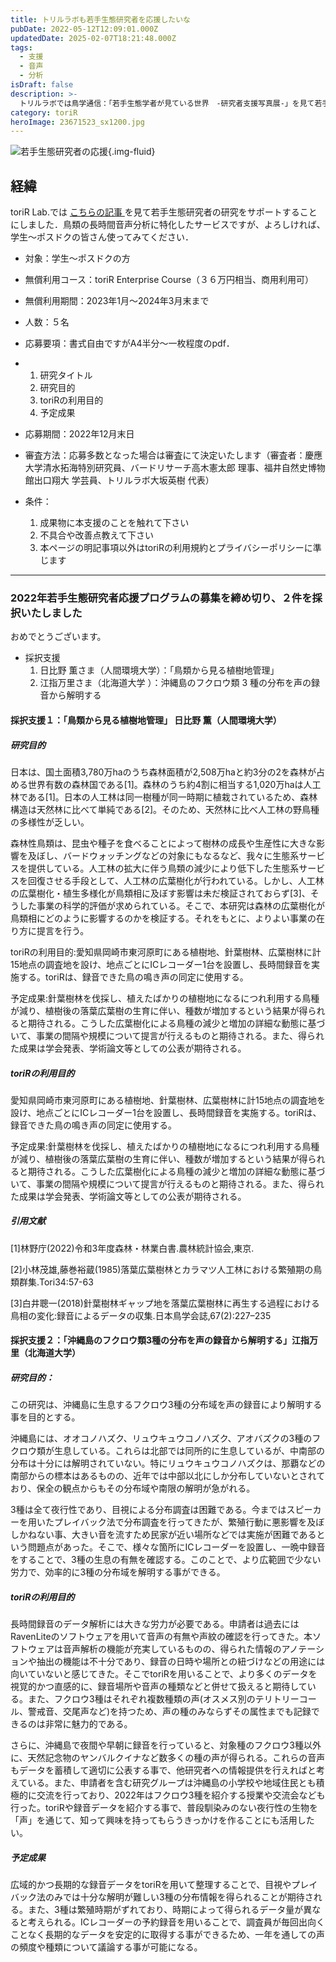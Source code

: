 ```yaml
---
title: トリルラボも若手生態研究者を応援したいな
pubDate: 2022-05-12T12:09:01.000Z
updatedDate: 2025-02-07T18:21:48.000Z
tags:
  - 支援
  - 音声
  - 分析
isDraft: false
description: >-
  トリルラボでは鳥学通信：「若手生態学者が見ている世界　-研究者支援写真展-」を見て若手生態研究者の研究をサポートすることにしました．鳥類の長時間音声分析に特化したサービスですが、よろしければ、学生〜ポスドクの皆さん使ってみてください．
category: toriR
heroImage: 23671523_sx1200.jpg
---
```


![若手生態研究者の応援](https://object-storage.tyo2.conoha.io/v1/nc_938a9d00d6004f1390c354d4a15ef25b/blog-astro-assets/blog-images/19525CF54A3D4EC2B182C6D9402F5412/23671523_sx1200.jpg){.img-fluid}

## 経緯

toriR Lab.では [こちらの記事 ](https://twitter.com/i/redirect?url=https%3A%2F%2Ftwitter.com%2FOrnithol_Soc_JP%2Fstatus%2F1515260209677369346%3Fcn%3DZmxleGlibGVfcmVjcw%3D%3D%26refsrc%3Demail&t=1+1652280244774&cn=ZmxleGlibGVfcmVjcw%3D%3D&sig=a97e306432c04587e0fbc4450e4791c792e4986f&iid=300d81e43a94485288ff756dd3959bc5&uid=1317362321887436803&nid=244+281088008)を見て若手生態研究者の研究をサポートすることにしました．鳥類の長時間音声分析に特化したサービスですが、よろしければ、学生〜ポスドクの皆さん使ってみてください．




- 対象：学生〜ポスドクの方

- 無償利用コース：toriR Enterprise Course（３６万円相当、商用利用可）

- 無償利用期間：2023年1月〜2024年3月末まで

- 人数：５名

- 応募要項：書式自由ですがA4半分〜一枚程度のpdf．

- 1. 研究タイトル
  2. 研究目的
  3. toriRの利用目的
  4. 予定成果

- 応募期間：2022年12月末日

- 審査方法：応募多数となった場合は審査にて決定いたします（審査者：慶應大学清水拓海特別研究員、バードリサーチ高木憲太郎 理事、福井自然史博物館出口翔大 学芸員、トリルラボ大坂英樹 代表）

- 条件：

  1. 成果物に本支援のことを触れて下さい
  2. 不具合や改善点教えて下さい
  3. 本ページの明記事項以外はtoriRの利用規約とプライバシーポリシーに準じます





---

### 2022年若手生態研究者応援プログラムの募集を締め切り、２件を採択いたしました

おめでとうございます。

- 採択支援
  1. 日比野 薫さま（人間環境大学）：「鳥類から見る植樹地管理」
  2. 江指万里さま（北海道大学 ）：沖縄島のフクロウ類 3 種の分布を声の録音から解明する

#### 採択支援１：「鳥類から見る植樹地管理」 日比野 薫（人間環境大学）

##### 研究目的

日本は、国土面積3,780万haのうち森林面積が2,508万haと約3分の2を森林が占める世界有数の森林国である[1]。森林のうち約4割に相当する1,020万haは人工林である[1]。日本の人工林は同一樹種が同一時期に植栽されているため、森林構造は天然林に比べて単純である[2]。そのため、天然林に比べ人工林の野鳥種の多様性が乏しい。

森林性鳥類は、昆虫や種子を食べることによって樹林の成長や生産性に大きな影響を及ぼし、バードウォッチングなどの対象にもなるなど、我々に生態系サービスを提供している。人工林の拡大に伴う鳥類の減少により低下した生態系サービスを回復させる手段として、人工林の広葉樹化が行われている。しかし、人工林の広葉樹化・植生多様化が鳥類相に及ぼす影響は未だ検証されておらず[3]、そうした事業の科学的評価が求められている。そこで、本研究は森林の広葉樹化が鳥類相にどのように影響するのかを検証する。それをもとに、よりよい事業の在り方に提言を行う。

toriRの利用目的:愛知県岡崎市東河原町にある植樹地、針葉樹林、広葉樹林に計15地点の調査地を設け、地点ごとにICレコーダー1台を設置し、長時間録音を実施する。toriRは、録音できた鳥の鳴き声の同定に使用する。

予定成果:針葉樹林を伐採し、植えたばかりの植樹地になるにつれ利用する鳥種が減り、植樹後の落葉広葉樹の生育に伴い、種数が増加するという結果が得られると期待される。こうした広葉樹化による鳥種の減少と増加の詳細な動態に基づいて、事業の間隔や規模について提言が行えるものと期待される。また、得られた成果は学会発表、学術論文等としての公表が期待される。

##### toriRの利用目的

愛知県岡崎市東河原町にある植樹地、針葉樹林、広葉樹林に計15地点の調査地を設け、地点ごとにICレコーダー1台を設置し、長時間録音を実施する。toriRは、録音できた鳥の鳴き声の同定に使用する。

予定成果:針葉樹林を伐採し、植えたばかりの植樹地になるにつれ利用する鳥種が減り、植樹後の落葉広葉樹の生育に伴い、種数が増加するという結果が得られると期待される。こうした広葉樹化による鳥種の減少と増加の詳細な動態に基づいて、事業の間隔や規模について提言が行えるものと期待される。また、得られた成果は学会発表、学術論文等としての公表が期待される。

##### 引用文献

[1]林野庁(2022)令和3年度森林・林業白書.農林統計協会,東京.

[2]小林茂雄,藤巻裕蔵(1985)落葉広葉樹林とカラマツ人工林における繁殖期の鳥類群集.Tori34:57-63

[3]白井聰一(2018)針葉樹林ギャップ地を落葉広葉樹林に再生する過程における鳥相の変化:録音によるデータの収集.日本鳥学会誌,67(2):227–235

#### 採択支援２：「沖縄島のフクロウ類3種の分布を声の録音から解明する」江指万里（北海道大学）

##### 研究目的：

この研究は、沖縄島に生息するフクロウ3種の分布域を声の録音により解明する事を目的とする。

沖縄島には、オオコノハズク、リュウキュウコノハズク、アオバズクの3種のフクロウ類が生息している。これらは北部では同所的に生息しているが、中南部の分布は十分には解明されていない。特にリュウキュウコノハズクは、那覇などの南部からの標本はあるものの、近年では中部以北にしか分布していないとされており、保全の観点からもその分布域や南限の解明が急がれる。

3種は全て夜行性であり、目視による分布調査は困難である。今まではスピーカーを用いたプレイバック法で分布調査を行ってきたが、繁殖行動に悪影響を及ぼしかねない事、大きい音を流すため民家が近い場所などでは実施が困難であるという問題点があった。そこで、様々な箇所にICレコーダーを設置し、一晩中録音をすることで、3種の生息の有無を確認する。このことで、より広範囲で少ない労力で、効率的に3種の分布域を解明する事ができる。

##### toriRの利用目的

長時間録音のデータ解析には大きな労力が必要である。申請者は過去にはRavenLiteのソフトウェアを用いて音声の有無や声紋の確認を行ってきた。本ソフトウェアは音声解析の機能が充実しているものの、得られた情報のアノテーションや抽出の機能は不十分であり、録音の日時や場所との紐づけなどの用途には向いていないと感じてきた。そこでtoriRを用いることで、より多くのデータを視覚的かつ直感的に、録音場所や音声の種類などと併せて扱えると期待している。また、フクロウ3種はそれぞれ複数種類の声(オスメス別のテリトリーコール、警戒音、交尾声など)を持つため、声の種のみならずその属性までも記録できるのは非常に魅力的である。

さらに、沖縄島で夜間や早朝に録音を行っていると、対象種のフクロウ3種以外に、天然記念物のヤンバルクイナなど数多くの種の声が得られる。これらの音声もデータを蓄積して適切に公表する事で、他研究者への情報提供を行えればと考えている。また、申請者を含む研究グループは沖縄島の小学校や地域住民とも積極的に交流を行っており、2022年はフクロウ3種を紹介する授業や交流会なども行った。toriRや録音データを紹介する事で、普段馴染みのない夜行性の生物を「声」を通じて、知って興味を持ってもらうきっかけを作ることにも活用したい。

##### 予定成果

広域的かつ長期的な録音データをtoriRを用いて整理することで、目視やプレイバック法のみでは十分な解明が難しい3種の分布情報を得られることが期待される。また、3種は繁殖時期がずれており、時期によって得られるデータ量が異なると考えられる。ICレコーダーの予約録音を用いることで、調査員が毎回出向くことなく長期的なデータを安定的に取得する事ができるため、一年を通しての声の頻度や種類について議論する事が可能になる。
